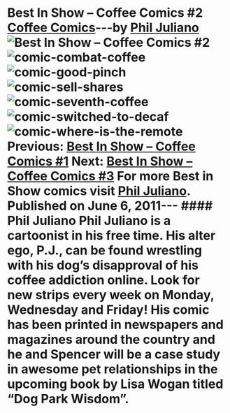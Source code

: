 # Best In Show – Coffee Comics #2 [Coffee Comics](https://ineedcoffee.com/section/coffee-comics/)---by [Phil Juliano](https://ineedcoffee.com/by/phil-juliano/)![Best In Show – Coffee Comics #2](https://ineedcoffee.com/images/posts/best-in-show-coffee-comics-2/comic-where-is-the-remote.jpg)![comic-combat-coffee](https://ineedcoffee.com/assets/comic-combat-coffee.aPBoVKAV_GORwL.webp)![comic-good-pinch](https://ineedcoffee.com/assets/comic-good-pinch.BzYihmJr_2iKKv3.webp)![comic-sell-shares](https://ineedcoffee.com/assets/comic-sell-shares.fa9VNIGQ_Z2gtPst.webp)![comic-seventh-coffee](https://ineedcoffee.com/assets/comic-seventh-coffee1.BtVm7BZ0_Xciat.webp)![comic-switched-to-decaf](https://ineedcoffee.com/assets/comic-switched-to-decaf.BHVEedcv_bCFvq.webp)![comic-where-is-the-remote](https://ineedcoffee.com/assets/comic-where-is-the-remote.Bo3WjMWd_yAx42.webp) Previous: [Best In Show – Coffee Comics #1](https://ineedcoffee.com/best-in-show-coffee-comics-1/) Next: [Best In Show – Coffee Comics #3](https://ineedcoffee.com/best-in-show-coffee-comics-3/) For more Best in Show comics visit [Phil Juliano](http://philjulianoillustration.com/). Published on June 6, 2011--- #### Phil Juliano Phil Juliano is a cartoonist in his free time. His alter ego, P.J., can be found wrestling with his dog’s disapproval of his coffee addiction online. Look for new strips every week on Monday, Wednesday and Friday! His comic has been printed in newspapers and magazines around the country and he and Spencer will be a case study in awesome pet relationships in the upcoming book by Lisa Wogan titled “Dog Park Wisdom”.